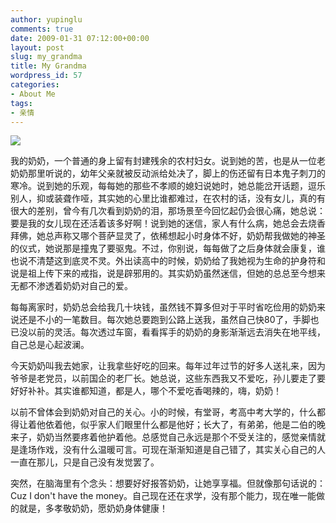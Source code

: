 ```yaml
---
author: yupinglu
comments: true
date: 2009-01-31 07:12:00+00:00
layout: post
slug: my_grandma
title: My Grandma
wordpress_id: 57
categories:
- About Me
tags:
- 亲情
---
```


![](http://farm9.staticflickr.com/8062/8240955580_518ed1aea4_b.jpg)

我的奶奶，一个普通的身上留有封建残余的农村妇女。说到她的苦，也是从一位老奶奶那里听说的，幼年父亲就被反动派给处决了，脚上的伤还留有日本鬼子刺刀的寒冷。说到她的乐观，每每她的那些不孝顺的媳妇说她时，她总能岔开话题，逗乐别人，抑或装聋作哑，其实她的心里比谁都难过，在农村的话，没有女儿，真的有很大的差别，曾今有几次看到奶奶的泪，那场景至今回忆起仍会很心痛，她总说：要是我的女儿现在还活着该多好啊！说到她的迷信，家人有什么病，她总会去烧香拜佛，她总声称又哪个菩萨显灵了，依稀想起小时身体不好，奶奶帮我做她的神圣的仪式，她说那是撞鬼了要驱鬼。不过，你别说，每每做了之后身体就会康复，谁也说不清楚这到底灵不灵。外出读高中的时候，奶奶给了我她视为生命的护身符和说是祖上传下来的戒指，说是辟邪用的。其实奶奶虽然迷信，但她的总总至今想来无都不渗透着奶奶对自己的爱。

每每离家时，奶奶总会给我几十块钱，虽然钱不算多但对于平时省吃俭用的奶奶来说还是不小的一笔数目。每次她总要跑到公路上送我，虽然自己快80了，手脚也已没以前的灵活。每次透过车窗，看看挥手的奶奶的身影渐渐远去消失在地平线，自己总是心起波澜。

今天奶奶叫我去她家，让我拿些好吃的回来。每年过年过节的好多人送礼来，因为爷爷是老党员，以前国企的老厂长。她总说，这些东西我又不爱吃，孙儿要走了要好好补补。其实谁都知道，都是人，哪个不爱吃香喝辣的，嗨，奶奶！

以前不曾体会到奶奶对自己的关心。小的时候，有堂哥，考高中考大学的，什么都得让着他依着他，似乎家人们眼里什么都是他好；长大了，有弟弟，他是二伯的晚来子，奶奶当然要疼着他护着他。总感觉自己永远是那个不受关注的，感觉亲情就是逢场作戏，没有什么温暖可言。可现在渐渐知道是自己错了，其实关心自己的人一直在那儿，只是自己没有发觉罢了。

突然，在脑海里有个念头：想要好好报答奶奶，让她享享福。但就像那句话说的：Cuz I don't have the money。自己现在还在求学，没有那个能力，现在唯一能做的就是，多孝敬奶奶，愿奶奶身体健康！

